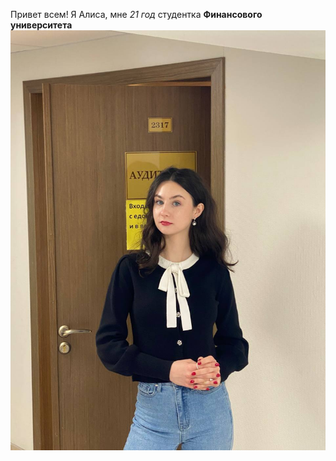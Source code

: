 Привет всем!
Я Алиса, мне _21 год_
студентка **Финансового университета**
![вот я](photo_2024-03-21_13-48-11.jpg)